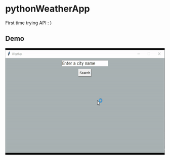 # pythonWeatherApp

First time trying API : )

## Demo
<img src="https://raw.githubusercontent.com/3normousz/pythonWeatherApp/main/demo.gif" width="600" height="338">
